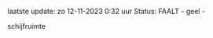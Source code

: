 laatste update: 
zo 12-11-2023  0:32   uur 
Status: FAALT - geel - 
<div class="service Y">schijfruimte</div>